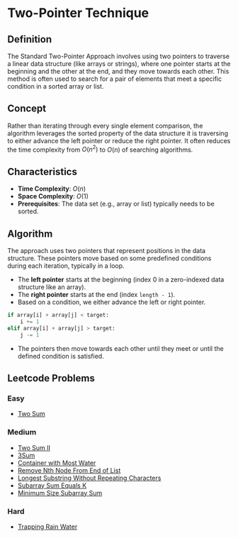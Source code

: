 # Two-Pointer Technique

## Definition

The Standard Two-Pointer Approach involves using two pointers to traverse a linear data structure (like arrays or strings), where one pointer starts at the beginning and the other at the end, and they move towards each other. This method is often used to search for a pair of elements that meet a specific condition in a sorted array or list.

## Concept

Rather than iterating through every single element comparison, the algorithm leverages the sorted property of the data structure it is traversing to either advance the left pointer or reduce the right pointer. It often reduces the time complexity from $O(n^2)$ to $O(n)$ of searching algorithms.

## Characteristics

- **Time Complexity**: $O(n)$
- **Space Complexity**: $O(1)$
- **Prerequisites**: The data set (e.g., array or list) typically needs to be sorted.

## Algorithm

The approach uses two pointers that represent positions in the data structure. These pointers move based on some predefined conditions during each iteration, typically in a loop.

- The **left pointer** starts at the beginning (index 0 in a zero-indexed data structure like an array).
- The **right pointer** starts at the end (index `length - 1`).
- Based on a condition, we either advance the left or right pointer.

```python
if array[i] + array[j] < target:
    i += 1
elif array[i] + array[j] > target:
    j -= 1
```

- The pointers then move towards each other until they meet or until the defined condition is satisfied.

## Leetcode Problems

### Easy

- [Two Sum](https://leetcode.com/problems/two-sum/)

### Medium

- [Two Sum II](https://leetcode.com/problems/two-sum-ii-input-array-is-sorted/)
- [3Sum](https://leetcode.com/problems/3sum/)
- [Container with Most Water](https://leetcode.com/problems/container-with-most-water/)
- [Remove Nth Node From End of List](https://leetcode.com/problems/remove-nth-node-from-end-of-list/)
- [Longest Substring Without Repeating Characters](https://leetcode.com/problems/longest-substring-without-repeating-characters/)
- [Subarray Sum Equals K](https://leetcode.com/problems/subarray-sum-equals-k/)
- [Minimum Size Subarray Sum](https://leetcode.com/problems/minimum-size-subarray-sum/)

### Hard

- [Trapping Rain Water](https://leetcode.com/problems/trapping-rain-water/)
